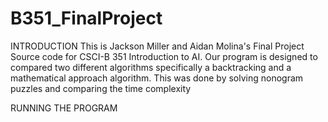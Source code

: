 # B351_FinalProject
INTRODUCTION
This is Jackson Miller and Aidan Molina's Final Project Source code for CSCI-B 351 Introduction to AI. Our program is designed to compared two different algorithms specifically a backtracking and a mathematical approach algorithm. This was done by solving nonogram puzzles and comparing the time complexity

RUNNING THE PROGRAM
